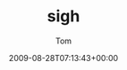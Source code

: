 ---
title: 'sigh'
posts: 3
hash: 'HZNN6lH6'
author: 'Tom'
date: 2009-08-28T07:13:43+00:00
sources:
  - https://tokipona.yahoogroups.narkive.com/HZNN6lH6
---